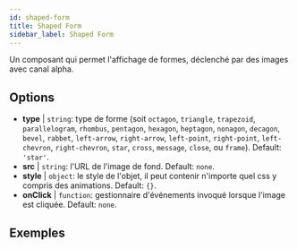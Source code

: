 ```yaml
---
id: shaped-form 
title: Shaped Form
sidebar_label: Shaped Form
---
```


Un composant qui permet l'affichage de formes, déclenché par des images avec canal alpha.

## Options

* __type__ | `string`: type de forme (soit `octagon`, `triangle`, `trapezoid`, `parallelogram`, `rhombus`, `pentagon`, `hexagon`, `heptagon`, `nonagon`, `decagon`, `bevel`, `rabbet`, `left-arrow`, `right-arrow`, `left-point`, `right-point`, `left-chevron`, `right-chevron`, `star`, `cross`, `message`, `close`, ou `frame`). Default: `'star'`.
* __src__ | `string`: l'URL de l'image de fond. Default: `none`.
* __style__ | `object`: le style de l'objet, il peut contenir n'importe quel css y compris des animations. Default: `{}`.
* __onClick__ | `function`: gestionnaire d'événements invoqué lorsque l'image est cliquée. Default: `none`.


## Exemples

```jsx live

```
